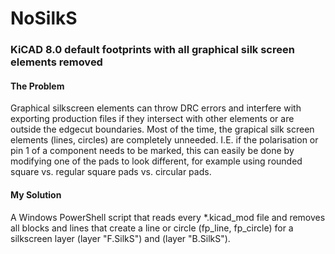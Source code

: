 # NoSilkS
### KiCAD 8.0 default footprints with all graphical silk screen elements removed 

#### The Problem
Graphical silkscreen elements can throw DRC errors and interfere with exporting production files if they intersect with other elements or are outside the edgecut boundaries. Most of the time, the grapical silk screen elements (lines, circles) are completely unneeded. I.E. if the polarisation or pin 1 of a component needs to be marked, this can easily be done by modifying one of the pads to look different, for example using rounded square vs. regular square pads vs. circular pads.

#### My Solution
A Windows PowerShell script that reads every *.kicad_mod file and removes all blocks and lines that create a line or circle (fp_line, fp_circle) for a silkscreen layer (layer "F.SilkS") and (layer "B.SilkS").

